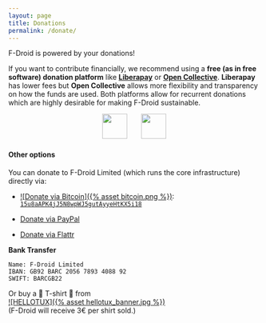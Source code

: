 ```yaml
---
layout: page
title: Donations
permalink: /donate/
---
```

F-Droid is powered by your donations!

If you want to contribute financially, we recommend using a **free (as in free software) donation platform** like **[Liberapay](https://liberapay.com/F-Droid-Data/)** or **[Open Collective](https://opencollective.com/f-droid/)**. **Liberapay** has lower fees but **Open Collective** allows more flexibility and transparency on how the funds are used.
Both platforms allow for recurrent donations which are highly desirable for making F-Droid sustainable.

<p align="center">
<a href="https://opencollective.com/f-droid"><img src="{% asset opencollective_button.png %}" height="50" style="box-shadow: unset;" ></a>
&nbsp; &nbsp; &nbsp;
<a href="https://liberapay.com/F-Droid-Data/"><img src="{% asset liberapay_donate_button.svg %}" height="50" style="box-shadow: unset;" ></a>
</p>

#### Other options

You can donate to F-Droid Limited (which runs the core infrastructure) directly via:

* [![Donate via Bitcoin]({% asset bitcoin.png %})](https://blockchain.info/address/15u8aAPK4jJ5N8wpWJ5gutAyyeHtKX5i18): [`15u8aAPK4jJ5N8wpWJ5gutAyyeHtKX5i18`](bitcoin:15u8aAPK4jJ5N8wpWJ5gutAyyeHtKX5i18)

* [Donate via PayPal](https://www.paypal.com/cgi-bin/webscr?cmd=_s-xclick&hosted_button_id=E2FCXCT6837GL)

* [Donate via Flattr](https://flattr.com/thing/343053/F-Droid-Repository)


__Bank Transfer__

```nohighlight
Name: F-Droid Limited
IBAN: GB92 BARC 2056 7893 4088 92
SWIFT: BARCGB22
```

Or buy a 👕 T-shirt 👕 from <br>
[![HELLOTUX]({% asset hellotux_banner.jpg %})](https://www.hellotux.com/f-droid)<br>
(F-Droid will receive 3€ per shirt sold.)
